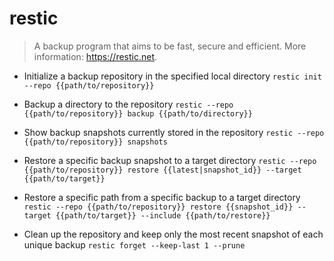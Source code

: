 # restic
> A backup program that aims to be fast, secure and efficient.
> More information: <https://restic.net>.

- Initialize a backup repository in the specified local directory
`restic init --repo {{path/to/repository}}`

- Backup a directory to the repository
`restic --repo {{path/to/repository}} backup {{path/to/directory}}`

- Show backup snapshots currently stored in the repository
`restic --repo {{path/to/repository}} snapshots`

- Restore a specific backup snapshot to a target directory
`restic --repo {{path/to/repository}} restore {{latest|snapshot_id}} --target {{path/to/target}}`

- Restore a specific path from a specific backup to a target directory
`restic --repo {{path/to/repository}} restore {{snapshot_id}} --target {{path/to/target}} --include {{path/to/restore}}`

- Clean up the repository and keep only the most recent snapshot of each unique backup
`restic forget --keep-last 1 --prune`
